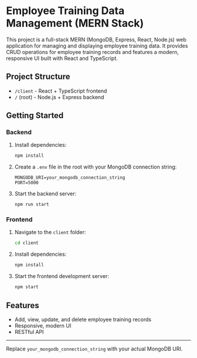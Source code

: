 # Employee Training Data Management (MERN Stack)

This project is a full-stack MERN (MongoDB, Express, React, Node.js) web application for managing and displaying employee training data. It provides CRUD operations for employee training records and features a modern, responsive UI built with React and TypeScript.

## Project Structure
- `/client` - React + TypeScript frontend
- `/` (root) - Node.js + Express backend

## Getting Started

### Backend
1. Install dependencies:
   ```sh
   npm install
   ```
2. Create a `.env` file in the root with your MongoDB connection string:
   ```env
   MONGODB_URI=your_mongodb_connection_string
   PORT=5000
   ```
3. Start the backend server:
   ```sh
   npm run start
   ```

### Frontend
1. Navigate to the `client` folder:
   ```sh
   cd client
   ```
2. Install dependencies:
   ```sh
   npm install
   ```
3. Start the frontend development server:
   ```sh
   npm start
   ```

## Features
- Add, view, update, and delete employee training records
- Responsive, modern UI
- RESTful API

---

Replace `your_mongodb_connection_string` with your actual MongoDB URI.
